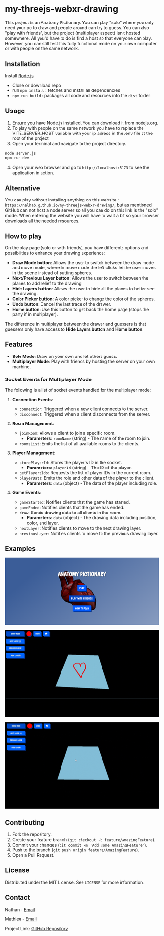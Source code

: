 # my-threejs-webxr-drawing

This project is an Anatomy Pictionary. You can play "solo" where you only need your pc to draw and people around can try to guess. You can also "play with friends", but the project (multiplayer aspect) isn't hosted somewhere. All you'd have to do is find a host so that everyone can play. However, you can still test this fully functional mode on your own computer or with people on the same network.

## Installation

Install [Node.js](https://nodejs.org)

- Clone or download repo
- run `npm install` : fetches and install all dependencies
- `npm run build` : packages all code and resources into the `dist` folder

## Usage

1. Ensure you have Node.js installed. You can download it from [nodejs.org](https://nodejs.org/).
2. To play with people on the same network you have to replace the VITE_SERVER_HOST variable with your ip adress in the .env file at the root of the project
3. Open your terminal and navigate to the project directory.
```bash
node server.js
npm run dev
```
4. Open your web browser and go to `http://localhost:5173` to see the application in action.

## Alternative

You can play without installing anything on this website : `https://nalhab.github.io/my-threejs-webxr-drawing/`, but as mentioned GitHub can not host a node server so all you can do on this link is the "solo" mode. When entering the website you will have to wait a bit so your browser downloads all the needed resources.

## How to play

On the play page (solo or with friends), you have differents options and possibilities to enhance your drawing experience:

- **Draw Mode button**: Allows the user to switch between the draw mode and move mode, where in move mode the left clicks let the user moves in the scene instead of putting spheres.
- **Next/Previous Layer button**: Allows the user to switch between the planes to add relief to the drawing.
- **Hide Layers button**: Allows the user to hide all the planes to better see the drawing.
- **Color Picker button**: A color picker to change the color of the spheres.
- **Undo button**: Cancel the last trace of the drawer.
- **Home button**: Use this button to get back the home page (stops the party if in multiplayer).

The difference in multiplayer between the drawer and guessers is that guessers only have access to **Hide Layers button** and **Home button**.

## Features

- **Solo Mode**: Draw on your own and let others guess.
- **Multiplayer Mode**: Play with friends by hosting the server on your own machine.

### Socket Events for Multiplayer Mode

The following is a list of socket events handled for the multiplayer mode:

1. **Connection Events**:
   - `connection`: Triggered when a new client connects to the server.
   - `disconnect`: Triggered when a client disconnects from the server.

2. **Room Management**:
   - `joinRoom`: Allows a client to join a specific room.
     - **Parameters**: `roomName` (string) - The name of the room to join.
   - `roomsList`: Emits the list of all available rooms to the clients.

3. **Player Management**:
   - `storePlayerId`: Stores the player's ID in the socket.
     - **Parameters**: `playerId` (string) - The ID of the player.
   - `getPlayersIds`: Requests the list of player IDs in the current room.
   - `playerData`: Emits the role and other data of the player to the client.
     - **Parameters**: `data` (object) - The data of the player including role.

4. **Game Events**:
   - `gameStarted`: Notifies clients that the game has started.
   - `gameEnded`: Notifies clients that the game has ended.
   - `draw`: Sends drawing data to all clients in the room.
     - **Parameters**: `data` (object) - The drawing data including position, color, and layer.
   - `nextLayer`: Notifies clients to move to the next drawing layer.
   - `previousLayer`: Notifies clients to move to the previous drawing layer.
  
## Examples

![Aperçu n°1 du projet](public/image.png)

![Aperçu n°2 du projet](public/demo2.gif)

![Aperçu n°3 du projet](public/demo1.gif)

## Contributing

1. Fork the repository.
2. Create your feature branch (`git checkout -b feature/AmazingFeature`).
3. Commit your changes (`git commit -m 'Add some AmazingFeature'`).
4. Push to the branch (`git push origin feature/AmazingFeature`).
5. Open a Pull Request.

## License

Distributed under the MIT License. See `LICENSE` for more information.

## Contact

Nathan - [Email](mailto:nathan.labernardiere@epita.fr)

Mathieu - [Email](mailto:mathieu.cimolai@epita.fr)

Project Link: [GitHub Repository](https://github.com/your-username/my-threejs-webxr-drawing)
